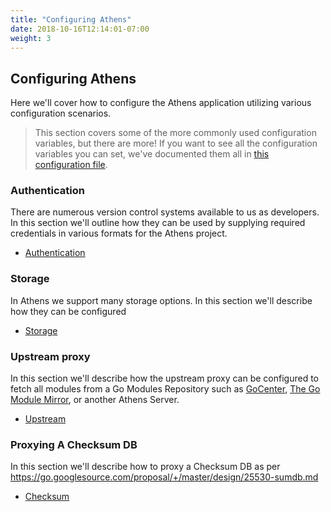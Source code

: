 ```yaml
---
title: "Configuring Athens"
date: 2018-10-16T12:14:01-07:00
weight: 3
---
```


## Configuring Athens
Here we'll cover how to configure the Athens application utilizing various configuration scenarios.

>This section covers some of the more commonly used configuration variables, but there are more! If you want to see all the configuration variables you can set, we've documented them all in [this configuration file](https://github.com/gomods/athens/blob/main/config.dev.toml).

### Authentication
There are numerous version control systems available to us as developers.  In this section we'll outline how they can be used by supplying required credentials in various formats for the Athens project.

 - [Authentication](/configuration/authentication)
 
### Storage
In Athens we support many storage options. In this section we'll describe how they can be configured

 - [Storage](/configuration/storage)

### Upstream proxy
In this section we'll describe how the upstream proxy can be configured to fetch all modules from a Go Modules Repository such as [GoCenter](https://gocenter.io), [The Go Module Mirror](https://proxy.golang.org), or another Athens Server.

  - [Upstream](/configuration/upstream)

### Proxying A Checksum DB
In this section we'll describe how to proxy a Checksum DB as per https://go.googlesource.com/proposal/+/master/design/25530-sumdb.md

- [Checksum](/configuration/sumdb)
